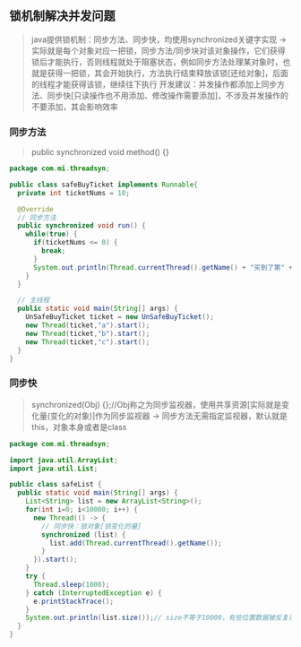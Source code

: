 ## 锁机制解决并发问题
> java提供锁机制：同步方法、同步快，均使用synchronized关键字实现 -> 实际就是每个对象对应一把锁，同步方法/同步块对该对象操作，它们获得锁后才能执行，否则线程就处于阻塞状态，例如同步方法处理某对象时，也就是获得一把锁，其会开始执行，方法执行结束释放该锁[还给对象]，后面的线程才能获得该锁，继续往下执行
> 开发建议：并发操作都添加上同步方法、同步快[只读操作也不用添加、修改操作需要添加]，不涉及并发操作的不要添加，其会影响效率

### 同步方法
> public synchronized void method() {}
```java
package com.mi.threadsyn;

public class safeBuyTicket implements Runnable{
  private int ticketNums = 10;

  @Override
  // 同步方法
  public synchronized void run() {
    while(true) {
      if(ticketNums <= 0) {
        break;
      }
      System.out.println(Thread.currentThread().getName() + "买到了第" + ticketNums-- + "张票");
    }
  }

  // 主线程
  public static void main(String[] args) {
    UnSafeBuyTicket ticket = new UnSafeBuyTicket();
    new Thread(ticket,"a").start();
    new Thread(ticket,"b").start();
    new Thread(ticket,"c").start();
  }
}
```


### 同步快
> synchronized(Obj) {};//Obj称之为同步监视器，使用共享资源[实际就是变化量(变化的对象)]作为同步监视器 -> 同步方法无需指定监视器，默认就是this，对象本身或者是class
```java
package com.mi.threadsyn;

import java.util.ArrayList;
import java.util.List;

public class safeList {
  public static void main(String[] args) {
    List<String> list = new ArrayList<String>();
    for(int i=0; i<10000; i++) {
      new Thread(() -> {
        // 同步快：锁对象[锁变化的量]
        synchronized (list) {
          list.add(Thread.currentThread().getName());
        }
      }).start();
    }
    try {
      Thread.sleep(1000);
    } catch (InterruptedException e) {
      e.printStackTrace();
    }
    System.out.println(list.size());// size不等于10000，有些位置数据被反复添加，数据被冲掉了 -> 加入sleep阻塞，效果会好些
  }
}
```